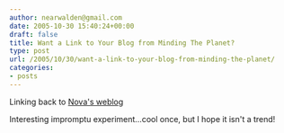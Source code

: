 ```yaml
---
author: nearwalden@gmail.com
date: 2005-10-30 15:40:24+00:00
draft: false
title: Want a Link to Your Blog from Minding The Planet?
type: post
url: /2005/10/30/want-a-link-to-your-blog-from-minding-the-planet/
categories:
- posts
---
```


Linking back to [Nova's weblog](//novaspivack.typepad.com/nova_spivacks_weblog")





Interesting impromptu experiment…cool once, but I hope it isn't a trend!



